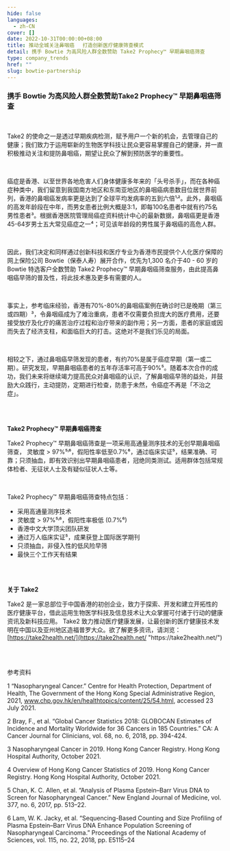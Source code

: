 ```yaml
---
hide: false
languages:
  - zh-CN
cover: []
date: 2022-10-31T00:00:00+08:00
title: 推动全城关注鼻咽癌 　打造创新医疗健康筛查模式
detail: 携手 Bowtie 为高风险人群全数赞助 Take2 Prophecy™ 早期鼻咽癌筛查
type: company_trends
href: ""
slug: bowtie-partnership
---
```

### **携手 Bowtie 为高风险人群**全数赞助**Take2 Prophecy™ 早期鼻咽癌筛查**

<br/>

Take2 的使命之一是透过早期疾病检测，赋予用户一个新的机会，去管理自己的健康；我们致力于运用崭新的生物医学科技让民众更容易掌握自己的健康，并一直积极推动关注和提防鼻咽癌，期望让民众了解到预防医学的重要性。

<br/>

癌症是香港、以至世界各地危害人们身体健康多年来的「头号杀手」，而在各种癌症种类中，我们留意到我国南方地区和东南亚地区的鼻咽癌病患数目位居世界前列，香港的鼻咽癌发病率更是达到了全球平均发病率的五到六倍¹˒²。此外，鼻咽癌的高发年龄段在中年，而男女患者比例大概是3:1，即每100名患者中就有约75名男性患者³。根据香港医院管理局癌症资料统计中心的最新数据，鼻咽癌更是香港45-64岁男士五大常见癌症之一⁴；可见该年龄段的男性属于鼻咽癌的高危人群。

<br/>

因此，我们决定和同样通过创新科技和医疗专业为香港市民提供个人化医疗保障的网上保险公司 Bowtie（保泰人寿）展开合作，优先为1,300 名介于40 - 60 岁的 Bowtie 特选客户全数赞助 Take2 Prophecy™ 早期鼻咽癌筛查服务，由此提高鼻咽癌早筛的普及性，将此技术惠及更多有需要的人。

<br/>

事实上，参考临床经验，香港有70%-80%的鼻咽癌案例在确诊时已是晚期（第三或四期）³，令鼻咽癌成为了难治重病，患者不仅需要负担庞大的医疗费用，还要接受放疗及化疗的痛苦治疗过程和治疗带来的副作用；另一方面，患者的家庭或因而失去了经济支柱，和面临巨大的打击。这绝对不是我们乐见的局面。

<br/>

相较之下，通过鼻咽癌早筛发现的患者，有约70%是属于癌症早期（第一或二期）。研究发现，早期鼻咽癌患者的五年存活率可高于90%⁵。随着本次合作的成功，我们未来将继续竭力提高民众对鼻咽癌的认识，了解鼻咽癌早筛的益处，并鼓励大众践行，主动提防，定期进行检查，防患于未然，令癌症不再是「不治之症」。

<br/>

<br/>

**Take2 Prophecy™ 早期鼻咽癌筛查**

Take2 Prophecy™ 早期鼻咽癌筛查是一项采用高通量测序技术的无创早期鼻咽癌筛查， 灵敏度 > 97%⁵˒⁶，假阳性率低至0.7%⁶，通过临床实证⁵，结果准确、可靠；只须抽血，即有效识别出早期鼻咽癌患者，冠绝同类测试。适用群体包括常规体检者、无征状人士及有疑似征状人士等。

<br/>

Take2 Prophecy™ 早期鼻咽癌筛查特点包括：

* 采用高通量测序技术
* 灵敏度 > 97%⁵˒⁶，假阳性率极低 (0.7%⁶)
* 香港中文大学顶尖团队研发
* 通过万人临床实证⁵，成果获登上国际医学期刊
* 只须抽血，非侵入性的低风险早筛
* 最快三个工作天有结果

<br/>

<br/>

**关于 Take2**

Take2 是一家总部位于中国香港的初创企业，致力于探索、开发和建立开拓性的医疗健康平台，借此运用生物医学科技及信息技术让大众掌握可付诸于行动的健康资讯及新科技应用。 Take2 致力推动医疗健康发展，让最创新的医疗健康技术发明在中国以及亚州地区造福普罗大众。欲了解更多资讯，请浏览：[https://take2health.net/](https://take2health.net/ "https\://take2health.net/")

<br/>

<br/>

参考资料

1 “Nasopharyngeal Cancer.” Centre for Health Protection, Department of Health, The Government of the Hong Kong Special Administrative Region, 2021, www.chp.gov.hk/en/healthtopics/content/25/54.html, accessed 23 July 2021.

2 Bray, F., et al. “Global Cancer Statistics 2018: GLOBOCAN Estimates of Incidence and Mortality Worldwide for 36 Cancers in 185 Countries.” CA: A Cancer Journal for Clinicians, vol. 68, no. 6, 2018, pp. 394-424.

3 Nasopharyngeal Cancer in 2019. Hong Kong Cancer Registry. Hong Kong Hospital Authority, October 2021.

4 Overview of Hong Kong Cancer Statistics of 2019. Hong Kong Cancer Registry. Hong Kong Hospital Authority, October 2021.

5 Chan, K. C. Allen, et al. “Analysis of Plasma Epstein–Barr Virus DNA to Screen for Nasopharyngeal Cancer.” New England Journal of Medicine, vol. 377, no. 6, 2017, pp. 513–22.

6 Lam, W. K. Jacky, et al. “Sequencing-Based Counting and Size Profiling of Plasma Epstein–Barr Virus DNA Enhance Population Screening of Nasopharyngeal Carcinoma.” Proceedings of the National Academy of Sciences, vol. 115, no. 22, 2018, pp. E5115–24